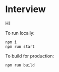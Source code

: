 # Interview

HI

To run locally: 
```
npm i 
npm run start 
```

To build for production:
```
npm run build
```